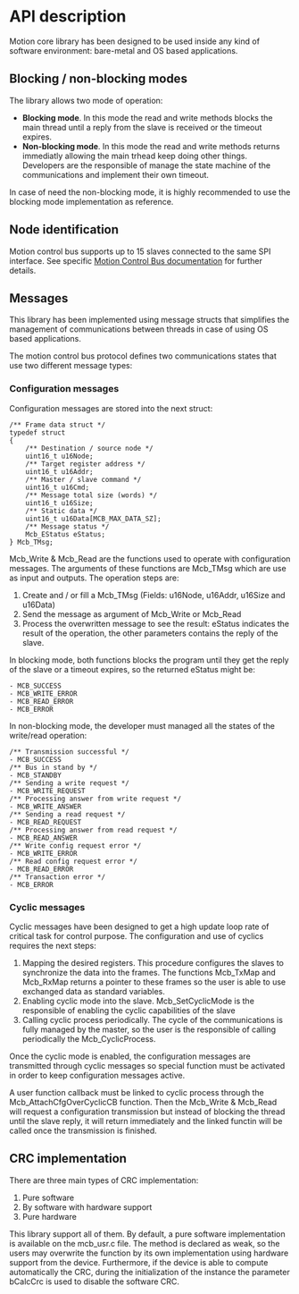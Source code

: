 # API description

Motion core library has been designed to be used inside any kind of software environment: bare-metal and OS based applications.

## Blocking / non-blocking modes
The library allows two mode of operation:

- **Blocking mode**. In this mode the read and write methods blocks the main thread until a reply from the slave is received or the timeout expires.
- **Non-blocking mode**. In this mode the read and write methods returns immediatly allowing the main trhead keep doing other things. Developers are the responsible of manage the state machine of the communications and implement their own timeout.

In case of need the non-blocking mode, it is highly recommended to use the blocking mode implementation as reference.

## Node identification
Motion control bus supports up to 15 slaves connected to the same SPI interface. See specific [Motion Control Bus documentation](http://doc.ingeniamc.com/pages/viewpage.action?pageId=70682569) for further details.

## Messages
This library has been implemented using message structs that simplifies the management of communications between threads in case of using OS based applications. 

The motion control bus protocol defines two communications states that use two different message types:

### Configuration messages
Configuration messages are stored into the next struct:

    /** Frame data struct */
    typedef struct
    {
	    /** Destination / source node */
	    uint16_t u16Node;
	    /** Target register address */
	    uint16_t u16Addr;
	    /** Master / slave command */
	    uint16_t u16Cmd;
	    /** Message total size (words) */
	    uint16_t u16Size;
	    /** Static data */
	    uint16_t u16Data[MCB_MAX_DATA_SZ];
	    /** Message status */
	    Mcb_EStatus eStatus;
    } Mcb_TMsg;

Mcb\_Write & Mcb\_Read are the functions used to operate with configuration messages. The arguments of these functions are Mcb\_TMsg which are use as input and outputs. The operation steps are:

1. Create and / or fill a Mcb_TMsg (Fields: u16Node, u16Addr, u16Size and u16Data)
2. Send the message as argument of Mcb_Write or Mcb_Read
3. Process the overwritten message to see the result: eStatus indicates the result of the operation, the other parameters contains the reply of the slave.

In blocking mode, both functions blocks the program until they get the reply of the slave or a timeout expires, so the returned eStatus might be:

    - MCB_SUCCESS
    - MCB_WRITE_ERROR
    - MCB_READ_ERROR
    - MCB_ERROR

In non-blocking mode, the developer must managed all the states of the write/read operation:

    /** Transmission successful */
    - MCB_SUCCESS
    /** Bus in stand by */
    - MCB_STANDBY
    /** Sending a write request */
    - MCB_WRITE_REQUEST
    /** Processing answer from write request */
    - MCB_WRITE_ANSWER
    /** Sending a read request */
    - MCB_READ_REQUEST
    /** Processing answer from read request */
    - MCB_READ_ANSWER
    /** Write config request error */
    - MCB_WRITE_ERROR
    /** Read config request error */
    - MCB_READ_ERROR
    /** Transaction error */
    - MCB_ERROR

### Cyclic messages
Cyclic messages have been designed to get a high update loop rate of critical task for control purpose. The configuration and use of cyclics requires the next steps:

1. Mapping the desired registers. This procedure configures the slaves to synchronize the data into the frames. The functions Mcb\_TxMap and Mcb\_RxMap returns a pointer to these frames so the user is able to use exchanged data as standard variables.
2. Enabling cyclic mode into the slave. Mcb\_SetCyclicMode is the responsible of enabling the cyclic capabilities of the slave
3. Calling cyclic process periodically. The cycle of the communications is fully managed by the master, so the user is the responsible of calling periodically the Mcb\_CyclicProcess.

Once the cyclic mode is enabled, the configuration messages are transmitted through cyclic messages so special function must be activated in order to keep configuration messages active.

A user function callback must be linked to cyclic process through the Mcb\_AttachCfgOverCyclicCB function. Then the Mcb\_Write & Mcb\_Read will request a configuration transmission but instead of blocking the thread until the slave reply, it will return immediately and the linked functin will be called once the transmission is finished.


## CRC implementation
There are three main types of CRC implementation:

1. Pure software
2. By software with hardware support
3. Pure hardware

This library support all of them. By default, a pure software implementation is available on the mcb\_usr.c file. The method is declared as weak, so the users may overwrite the function by its own implementation using hardware support from the device. Furthermore, if the device is able to compute automatically the CRC, during the initialization of the instance the parameter bCalcCrc is used to disable the software CRC. 